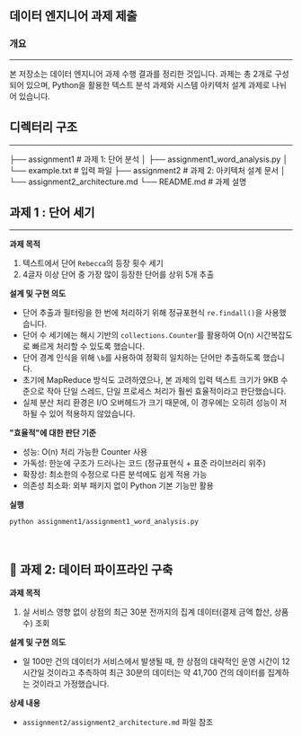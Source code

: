 ## 데이터 엔지니어 과제 제출

### 개요
---
본 저장소는 데이터 엔지니어 과제 수행 결과를 정리한 것입니다.
과제는 총 2개로 구성되어 있으며, Python을 활용한 텍스트 분석 과제와 시스템 아키텍처 설계 과제로 나뉘어 있습니다.  

## 디렉터리 구조
---
├── assignment1 # 과제 1: 단어 분석
│   ├── assignment1_word_analysis.py 
│   └── example.txt # 입력 파일
├── assignment2 # 과제 2: 아키텍처 설계 문서
│   └── assignment2_architecture.md
└── README.md # 과제 설명  

## 과제 1 : 단어 세기
---
**과제 목적**  
1. 텍스트에서 단어 `Rebecca`의 등장 횟수 세기
2. 4글자 이상 단어 중 가장 많이 등장한 단어를 상위 5개 추출

**설계 및 구현 의도**  
- 단어 추출과 필터링을 한 번에 처리하기 위해 정규포현식 `re.findall()`을 사용했습니다.
- 단어 수 세기에는 해시 기반의 `collections.Counter`를 활용하여 O(n) 시간복잡도로 빠르게 처리할 수 있도록 했습니다.
- 단어 경계 인식을 위해 `\b`를 사용하여 정확히 일치하는 단어만 추출하도록 했습니다.
- 초기에 MapReduce 방식도 고려하였으나, 본 과제의 입력 텍스트 크기가 9KB 수준으로 작아 단일 스레드, 단일 프로세스 처리가 훨씬 효율적이라고 판단했습니다.
- 실제 분산 처리 환경은 I/O 오버헤드가 크기 때문에, 이 경우에는 오히려 성능이 저하될 수 있어 적용하지 않았습니다.

**"효율적"에 대한 판단 기준**  
- 성능: O(n) 처리 가능한 Counter 사용
- 가독성: 한눈에 구조가 드러나는 코드 (정규표현식 + 표준 라이브러리 위주)
- 확장성: 최소한의 수정으로 다른 분석에도 쉽게 적용 가능
- 의존성 최소화: 외부 패키지 없이 Python 기본 기능만 활용

**실행**
```bash
python assignment1/assignment1_word_analysis.py
```
<br>


📘 과제 2: 데이터 파이프라인 구축  
---
**과제 목적**  
1. 실 서비스 영향 없이 상점의 최근 30분 전까지의 집계 데이터(결제 금액 합산, 상품 수) 조회

**설계 및 구현 의도**  
- 일 100만 건의 데이터가 서비스에서 발생될 때, 한 상점의 대략적인 운영 시간이 12시간일 것이라고 추측하여 최근 30분의 데이터는 약 41,700 건의 데이터를 집계하는 것이라고 가정했습니다.

**상세 내용**
- `assignment2/assignment2_architecture.md` 파일 참조